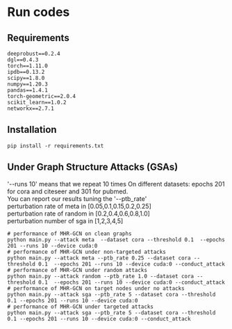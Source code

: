 # Run codes
## Requirements
```
deeprobust==0.2.4
dgl==0.4.3
torch==1.11.0
ipdb==0.13.2
scipy==1.8.0
numpy==1.20.3
pandas==1.4.1
torch-geometric==2.0.4
scikit_learn==1.0.2
networkx==2.7.1
```

## Installation
```
pip install -r requirements.txt
```

## Under Graph Structure Attacks (GSAs)
'--runs 10' means that we repeat 10 times 
On different datasets: epochs 201 for cora and citeseer and  301 for pubmed.  
You can report our results tuning the '--ptb_rate'  
perturbation rate of meta in [0.05,0.1,0.15,0.2,0.25]  
perturbation rate of random in [0.2,0.4,0.6,0.8,1.0]  
perturbation number of sga in [1,2,3,4,5]  
```
# performance of MHR-GCN on clean graphs
python main.py --attack meta  --dataset cora --threshold 0.1  --epochs 201 --runs 10 --device cuda:0 
# performance of MHR-GCN under non-targeted attacks
python main.py --attack meta --ptb_rate 0.25 --dataset cora --threshold 0.1  --epochs 201 --runs 10 --device cuda:0 --conduct_attack
# performance of MHR-GCN under random attacks
python main.py --attack random --ptb_rate 1.0 --dataset cora --threshold 0.1  --epochs 201 --runs 10 --device cuda:0 --conduct_attack
# performance of MHR-GCN on target nodes under no attacks
python main.py --attack sga --ptb_rate 5 --dataset cora --threshold 0.1 --epochs 201 --runs 10 --device cuda:0 
# performance of MHR-GCN under targeted attacks
python main.py --attack sga --ptb_rate 5 --dataset cora --threshold 0.1 --epochs 201 --runs 10 --device cuda:0 --conduct_attack
```
